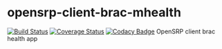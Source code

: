 # opensrp-client-brac-mhealth

[![Build Status](https://travis-ci.org/OpenSRP/opensrp-client-brac-mhealth.svg?branch=master)](https://travis-ci.org/OpenSRP/opensrp-client-chw-hf) [![Coverage Status](https://coveralls.io/repos/github/OpenSRP/opensrp-client-chw-hf/badge.svg?branch=master)](https://coveralls.io/github/OpenSRP/opensrp-client-chw-hf?branch=master) [![Codacy Badge](https://api.codacy.com/project/badge/Grade/f68511a1ac164d58a3a48c1926c2326a)](https://www.codacy.com/app/OpenSRP/opensrp-client-chw-hf?utm_source=github.com&amp;utm_medium=referral&amp;utm_content=OpenSRP/opensrp-client-chw-hf&amp;utm_campaign=Badge_Grade)
OpenSRP client brac health app
